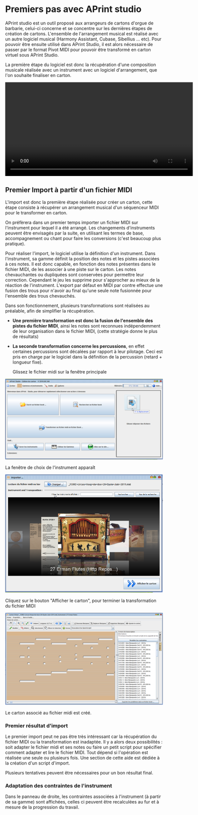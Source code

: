 
Premiers pas avec APrint studio
===============================

APrint studio est un outil proposé aux arrangeurs de cartons d'orgue de barbarie, celui-ci concerne et se concentre sur les dernières étapes de création de cartons. L'ensemble de l'arrangement musical est réalisé avec un autre logiciel musical (Harmony Assistant, Cubase, Sibellius ... etc). Pour pouvoir être ensuite utilisé dans APrint Studio, il est alors nécessaire de passer par le format Pivot MIDI pour pouvoir être transformé en carton virtuel sous APrint Studio.

La première étape du logiciel est donc la récupération d'une composition musicale réalisée avec un instrument avec un logiciel d'arrangement, que l'on souhaite finaliser en carton.



<video controls autoplay="true" width="600">
    <source src="../Premiers pas avec APrint Studio 2020Q2.mp4" />
</video>








Premier Import à partir d'un fichier MIDI
-----------------------------------------

L'import est donc la première étape réalisée pour créer un carton, cette étape consiste à récupérer un arrangement musical d'un séquenceur MIDI pour le transformer en carton.

On préfèrera dans un premier temps importer un fichier MIDI sur l'instrument pour lequel il a été arrangé. Les changements d'instruments peuvent être envisagés par la suite, en utilisant les termes de base, accompagnement ou chant pour faire les conversions (c'est beaucoup plus pratique).

Pour réaliser l'import, le logiciel utilise la définition d'un instrument. Dans l'instrument, sa gamme définit la position des notes et les pistes associées à ces notes. Il est donc capable, en fonction des notes présentes dans le fichier MIDI, de les associer à une piste sur le carton. Les notes chevauchantes ou dupliquées sont conservées pour permettre leur correction. Cependant le jeu les supprime pour s'approcher au mieux de la réaction de l'instrument. L'export par défaut en MIDI par contre effectue une fusion des trous pour n'avoir au final qu'une seule note fusionnée pour l'ensemble des trous chevauchés.

Dans son fonctionnement, plusieurs transformations sont réalisées au préalable, afin de simplifier la récupération.

-   **Une première transformation est donc la fusion de l'ensemble des pistes du fichier MIDI**, ainsi les notes sont reconnues indépendemment de leur organisation dans le fichier MIDI, (cette stratégie donne le plus de résultats)

-   **La seconde transformation concerne les percussions**, en effet certaines percussions sont décalées par rapport à leur pilotage. Ceci est pris en charge par le logiciel dans la définition de la percussion (retard + longueur fixe).

    

    Glissez le fichier midi sur la fenêtre principale

![](pp1.png)

La fenêtre de choix de l'instrument apparaît

![](pp2.png)

Cliquez sur le bouton "Afficher le carton", pour terminer la transformation du fichier MIDI

![](pp3.png)

Le carton associé au fichier midi est créé.



### Premier résultat d'import

Le premier import peut ne pas être très intéressant car la récupération du fichier MIDI ou la transformation est inadaptée. Il y a alors deux possibilités : soit adapter le fichier midi et ses notes ou faire un petit script pour spécifier comment adapter et lire le fichier MIDI. Tout dépend si l'opération est réalisée une seule ou plusieurs fois. Une section de cette aide est dédiée à la création d'un script d'import.

Plusieurs tentatives peuvent être nécessaires pour un bon résultat final.

### Adaptation des contraintes de l'instrument

Dans le panneau de droite, les contraintes associées à l'instrument (à partir de sa gamme) sont affichées, celles ci peuvent être recalculées au fur et à mesure de la progression du travail.

